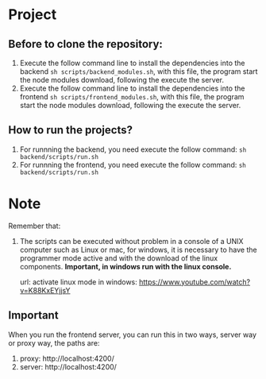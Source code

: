 # Project

## Before to clone the repository:

1. Execute the follow command line to install the dependencies into the backend `sh scripts/backend_modules.sh`, with this file, the program start the node modules download, following the execute the server.
2. Execute the follow command line to install the dependencies into the frontend `sh scripts/frontend_modules.sh`, with this file, the program start the node modules download, following the execute the server.

## How to run the projects?

1. For runnning the backend, you need execute the follow command: `sh backend/scripts/run.sh`
2. For runnning the frontend, you need execute the follow command: `sh backend/scripts/run.sh`

# Note

Remember that:

1. The scripts can be executed without problem in a console of a UNIX computer such as Linux or mac, for windows, it is necessary to have the programmer mode active and with the download of the linux components.
   **Important, in windows run with the linux console.**

   url: activate linux mode in windows: https://www.youtube.com/watch?v=K88KxEYjjsY

## Important

When you run the frontend server, you can run this in two ways, server way or proxy way, the paths are:

1. proxy: http://localhost:4200/
2. server: http://localhost:4200/
